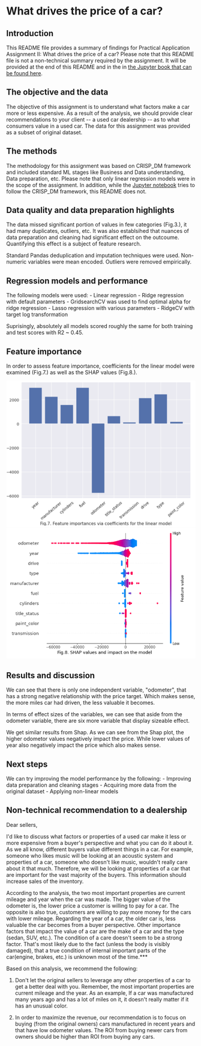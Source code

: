 # What drives the price of a car?

## Introduction

This README file provides a summary of findings for Practical Application Assignment II: What drives the price of a car? Please note that this README file is not a non-technical summary required by the assignment. It will be provided at the end of this README and in the in [the Jupyter book that can be found here](src/prompt_II.ipynb).

## The objective and the data

The objective of this assignment is to understand what factors make a car more or less expensive. As a result of the analysis, we should provide clear recommendations to your client -- a used car dealership -- as to what consumers value in a used car. The data for this assignment was provided as a subset of original dataset.

## The methods

The methodology for this assignment was based on CRISP_DM framework and included standard ML stages like Business and Data understanding, Data preparation, etc. Please note that only linear regression models were in the scope of the assignment. In addition, while the [Jupyter notebook](src/prompt_II.ipynb) tries to follow the CRISP_DM framework, this README does not. 

## Data quality and data preparation highlights

The data missed significant portion of values in few categories (Fig.3.), it had many duplicates, outliers, etc. It was also establsihed that nuances of data preparation and cleaning had significant effect on the outcoume. Quantifying this effect is a subject of feature research.



Standard Pandas deduplication and imputation techniques were used. Non-numeric variables were mean encoded. Outliers were removed empirically. 

## Regression models and performance

The following models were used:
    - Linear regression
    - Ridge regression with default parameters
    - GridsearchCV was used to find optimal alpha for ridge regression
    - Lasso regression with various parameters
    - RidgeCV with target log transformation

Suprisingly, absolutely all models scored roughly the same for both training and test scores with R2 ~ 0.45.

## Feature importance

In order to assess feature importance, coefficients for the linear model were examined (Fig.7.) as well as the SHAP values (Fig.8.).

<img src="/images/7.png" alt="Fig.7" class="center" style="width:600px;height:auto;">

<img src="/images/8.png" alt="Fig.8" class="center" style="width:600px;height:auto;">

## Results and discussion

We can see that there is only one independent variable, "odometer", that has a strong negative relationship with the price target. Which makes sense, the more miles car had driven, the less valuable it becomes.

In terms of effect sizes of the variables, we can see that aside from the odometer variable, there are six more variable that display sizeable effect. 

We get similar results from Shap. As we can see from the Shap plot, the higher odometor values negatively impact the price. While lower values of year also negatively impact the price which also makes sense.

## Next steps

We can try improving the model performance by the following:
    - Improving data preparation and cleaning stages
    - Acquiring more data from the original dataset
    - Applying non-linear models

## Non-technical recommendation to a dealership

Dear sellers,

I'd like to discuss what factors or properties of a used car make it less or more expensive from a buyer's perspective and what you can do it about it. As we all know, different buyers value different things in a car. For example, someone who likes music will be looking at an acoustic system and properties of a car, someone who doesn't like music, wouldn't really care about it that much. Therefore, we will be looking at properties of a car that are important for the vast majority of the buyers. This information should increase sales of the inventory.

According to the analysis, the two most important properties are current mileage and year when the car was made. The bigger value of the odometer is, the lower price a customer is willing to pay for a car. The opposite is also true, customers are willing to pay more money for the cars with lower mileage. Regarding the year of a car, the older car is, less valuable the car becomes from a buyer perspective. Other importance factors that impact the value of a car are the make of a car and the type (sedan, SUV, etc.). The condition of a care doesn't seem to be a strong factor. That's most likely due to the fact (unless the body is visibly damaged), that a true condition of internal important parts of the car(engine, brakes, etc.) is unknown most of the time.***

Based on this analysis, we recommend the following: 

1) Don't let the original sellers to leverage any other properties of a car to get a better deal with you. Remember, the most important properties are current mileage and the year. As an example, If a car was manufactured many years ago and has a lot of miles on it, it doesn't really matter if it has an unusual color. 

2) In order to maximize the revenue, our recommendation is to focus on buying (from the original owners) cars manufactured in recent years and that have low odometer values. The ROI from buying newer cars from owners should be higher than ROI from buying any cars.